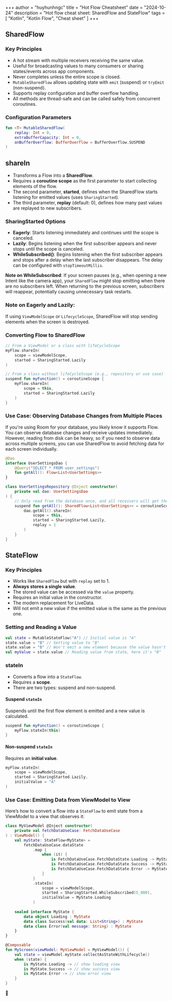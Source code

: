 +++
author = "huyhunhngc"
title = "Hot Flow Cheatsheet"
date = "2024-10-24"
description = "Hot flow cheat sheet: SharedFlow and StateFlow"
tags = [
    "Kotlin", "Kotlin Flow", "Cheat sheet"
]
+++

## SharedFlow

### Key Principles
- A hot stream with multiple receivers receiving the same value.
- Useful for broadcasting values to many consumers or sharing states/events across app components.
- Never completes unless the entire scope is closed.
- `MutableSharedFlow` allows updating state with `emit` (suspend) or `tryEmit` (non-suspend).
- Supports replay configuration and buffer overflow handling.
- All methods are thread-safe and can be called safely from concurrent coroutines.

### Configuration Parameters

```kotlin
fun <T> MutableSharedFlow(
    replay: Int = 0,
    extraBufferCapacity: Int = 0,
    onBufferOverflow: BufferOverflow = BufferOverflow.SUSPEND
)
```

## shareIn
- Transforms a Flow into a **SharedFlow**.
- Requires a **coroutine scope** as the first parameter to start collecting elements of the flow.
- The second parameter, **started**, defines when the SharedFlow starts listening for emitted values (uses `SharingStarted`).
- The third parameter, **replay** (default: 0), defines how many past values are replayed to new subscribers.

### SharingStarted Options
- **Eagerly**: Starts listening immediately and continues until the scope is canceled.
- **Lazily**: Begins listening when the first subscriber appears and never stops until the scope is canceled.
- **WhileSubscribed()**: Begins listening when the first subscriber appears and stops after a delay when the last subscriber disappears. The delay can be configured with `stopTimeoutMillis`.

**Note on WhileSubscribed**: If your screen pauses (e.g., when opening a new Intent like the camera app), your `SharedFlow` might stop emitting when there are no subscribers left. When returning to the previous screen, subscribers will reappear, potentially causing unnecessary task restarts.

### Note on Eagerly and Lazily:
If using `ViewModelScope` or `LifecycleScope`, SharedFlow will stop sending elements when the screen is destroyed.

### Converting Flow to SharedFlow
```kotlin
// From a ViewModel or a class with lifeCycleScope
myFlow.shareIn(
    scope = viewModelScope,
    started = SharingStarted.Lazily
)

// From a class without lifeCycleScope (e.g., repository or use case)
suspend fun myFunction() = coroutineScope {
    myFlow.shareIn(
        scope = this,
        started = SharingStarted.Lazily
    )
}
```

### Use Case: Observing Database Changes from Multiple Places
If you're using Room for your database, you likely know it supports Flow. You can observe database changes and receive updates immediately. However, reading from disk can be heavy, so if you need to observe data across multiple screens, you can use SharedFlow to avoid fetching data for each screen individually.

```kotlin
@Dao
interface UserSettingsDao {
    @Query("SELECT * FROM user_settings")
    fun getAll(): Flow<List<UserSettings>>
}

class UserSettingsRepository @Inject constructor(
    private val dao: UserSettingsDao
) {
    // Only read from the database once, and all receivers will get the data
    suspend fun getAll(): SharedFlow<List<UserSettings>> = coroutineScope {
        dao.getAll().shareIn(
            scope = this,
            started = SharingStarted.Lazily,
            replay = 1
        )
    }
}
```

## StateFlow

### Key Principles
- Works like `SharedFlow` but with `replay` set to 1.
- **Always stores a single value**.
- The stored value can be accessed via the `value` property.
- Requires an initial value in the constructor.
- The modern replacement for LiveData.
- Will not emit a new value if the emitted value is the same as the previous one.

### Setting and Reading a Value
```kotlin
val state = MutableStateFlow("A") // Initial value is "A"
state.value = "B" // Setting value to "B"
state.value = "B" // Won't emit a new element because the value hasn't changed
val myValue = state.value // Reading value from state, here it's "B"
```

### stateIn
- Converts a flow into a `StateFlow`.
- Requires a **scope**.
- There are two types: suspend and non-suspend.

#### Suspend `stateIn`
Suspends until the first flow element is emitted and a new value is calculated.
```kotlin
suspend fun myFunction() = coroutineScope {
    myFlow.stateIn(this)
}
```

#### Non-suspend `stateIn`
Requires an **initial value**.
```kotlin
myFlow.stateIn(
    scope = viewModelScope,
    started = SharingStarted.Lazily,
    initialValue = "A"
)
```

### Use Case: Emitting Data from ViewModel to View
Here’s how to convert a flow into a `StateFlow` to emit state from a ViewModel to a view that observes it:
```kotlin
class MyViewModel @Inject constructor(
    private val fetchDataUseCase: FetchDataUseCase
) : ViewModel() {
    val myState: StateFlow<MyState> =
        fetchDataUseCase.dataState
            .map {
                when (it) {
                    is FetchDataUseCase.FetchDataState.Loading -> MyState.Loading
                    is FetchDataUseCase.FetchDataState.Success -> MyState.Success(it.data)
                    is FetchDataUseCase.FetchDataState.Error -> MyState.Error(it.message)
                }
            }
            .stateIn(
                scope = viewModelScope,
                started = SharingStarted.WhileSubscribed(5_000),
                initialValue = MyState.Loading
            )
    
    sealed interface MyState {
        data object Loading : MyState
        data class Success(val data: List<String>) : MyState
        data class Error(val message: String) : MyState
    }
}

@Composable
fun MyScreen(viewModel: MyViewModel = MyViewModel()) {
    val state = viewModel.myState.collectAsStateWithLifecycle()
    when (state) {
        is MyState.Loading -> // show loading view
        is MyState.Success -> // show success view
        is MyState.Error -> // show error view
    }
}
```
🙈
